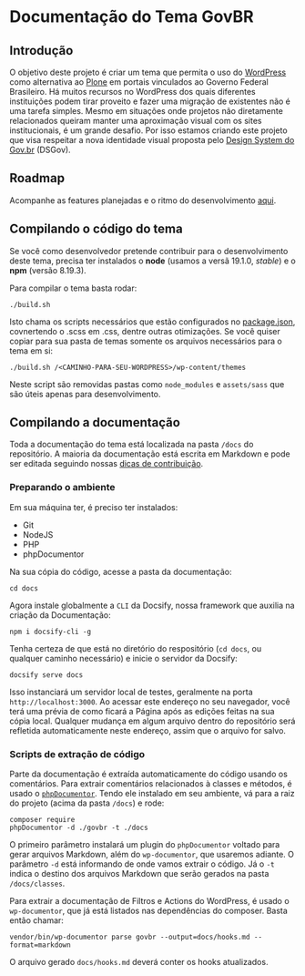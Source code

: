# Documentação do Tema GovBR

## Introdução

O objetivo deste projeto é criar um tema que permita o uso do [WordPress](https://br.wordpress.org/) como alternativa ao [Plone](https://plone.org.br/) em portais vinculados ao Governo Federal Brasileiro. Há muitos recursos no WordPress dos quais diferentes instituições podem tirar proveito e fazer uma migração de existentes não é uma tarefa simples. Mesmo em situações onde projetos não diretamente relacionados queiram manter uma aproximação visual com os sites institucionais, é um grande desafio. Por isso estamos criando este projeto que visa respeitar a nova identidade visual proposta pelo [Design System do Gov.br](https://www.gov.br/ds/) (DSGov).

## Roadmap

Acompanhe as features planejadas e o ritmo do desenvolvimento [aqui](https://github.com/mateuswetah/govbr-tema/issues/1).

## Compilando o código do tema

Se você como desenvolvedor pretende contribuir para o desenvolvimento deste tema, precisa ter instalados o **node** (usamos a versã 19.1.0, _stable_) e o **npm** (versão 8.19.3).

Para compilar o tema basta rodar:

```
./build.sh
```

Isto chama os scripts necessários que estão configurados no [package.json](/govbr/package.json), covnertendo o .scss em .css, dentre outras otimizações. Se você quiser copiar para sua pasta de temas somente os arquivos necessários para o tema em si:

```
./build.sh /<CAMINHO-PARA-SEU-WORDPRESS>/wp-content/themes
```

Neste script são removidas pastas como `node_modules` e `assets/sass` que são úteis apenas para desenvolvimento.

## Compilando a documentação

Toda a documentação do tema está localizada na pasta `/docs` do repositório. A maioria da documentação está escrita em Markdown e pode ser editada seguindo nossas [dicas de contribuição](CONTRIBUTING.md).

### Preparando o ambiente

Em sua máquina ter, é preciso ter instalados:

- Git
- NodeJS
- PHP
- phpDocumentor

Na sua cópia do código, acesse a pasta da documentação:

```
cd docs
```

Agora instale globalmente a `CLI` da Docsify, nossa framework que auxilia na criação da Documentação:

```
npm i docsify-cli -g
```

Tenha certeza de que está no diretório do respositório (`cd docs`, ou qualquer caminho necessário) e inicie o servidor da Docsify:

```
docsify serve docs
```

Isso instanciará um servidor local de testes, geralmente na porta `http://localhost:3000`. Ao acessar este endereço no seu navegador, você terá uma prévia de como ficará a Página após as edições feitas na sua cópia local. Qualquer mudança em algum arquivo dentro do repositório será refletida automaticamente neste endereço, assim que o arquivo for salvo.

### Scripts de extração de código

Parte da documentação é extraída automaticamente do código usando os comentários. Para extrair comentários relacionados à classes e métodos, é usado o [`phpDocumentor`](https://phpdoc.org/3.0/). Tendo ele instalado em seu ambiente, vá para a raiz do projeto (acima da pasta `/docs`) e rode:

```
composer require
phpDocumentor -d ./govbr -t ./docs
```

O primeiro parâmetro instalará um plugin do `phpDocumentor` voltado para gerar arquivos Markdown, além do `wp-documentor`, que usaremos adiante. O parâmetro `-d` está informando de onde vamos extrair o código. Já o `-t` indica o destino dos arquivos Markdown que serão gerados na pasta `/docs/classes`.

Para extrair a documentação de Filtros e Actions do WordPress, é usado o `wp-documentor`, que já está listados nas dependências do composer. Basta então chamar:

```
vendor/bin/wp-documentor parse govbr --output=docs/hooks.md --format=markdown
```

O arquivo gerado `docs/hooks.md` deverá conter os hooks atualizados.
